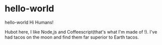 # hello-world
hello-world
Hi Humans!

Hubot here, I like Node,js and Coffeescript(that's what I'm made of !).
I've had tacos on the moon and find them far superior to Earth tacos.
